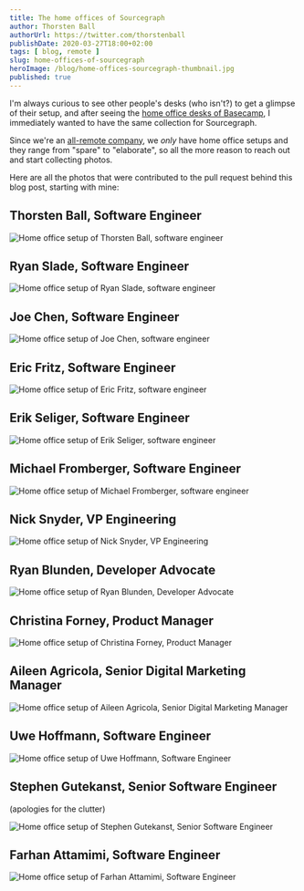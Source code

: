 ```yaml
---
title: The home offices of Sourcegraph
author: Thorsten Ball
authorUrl: https://twitter.com/thorstenball
publishDate: 2020-03-27T18:00+02:00
tags: [ blog, remote ]
slug: home-offices-of-sourcegraph
heroImage: /blog/home-offices-sourcegraph-thumbnail.jpg
published: true
---
```



I'm always curious to see other people's desks (who isn't?) to get a glimpse of their setup, and after seeing the [home office desks of Basecamp](https://m.signalvnoise.com/remote-working-the-home-office-desks-of-basecamp/), I immediately wanted to have the same collection for Sourcegraph.

Since we're an [all-remote company](https://about.sourcegraph.com/company/remote), we _only_ have home office setups and they range from "spare" to "elaborate", so all the more reason to reach out and start collecting photos.

Here are all the photos that were contributed to the pull request behind this blog post, starting with mine:

## Thorsten Ball, Software Engineer

![Home office setup of Thorsten Ball, software engineer](/blog/home-office-setups/thorsten_ball.jpg)

## Ryan Slade, Software Engineer

![Home office setup of Ryan Slade, software engineer](/blog/home-office-setups/ryan_slade.jpg)

## Joe Chen, Software Engineer

![Home office setup of Joe Chen, software engineer](/blog/home-office-setups/joe_chen.jpg)

## Eric Fritz, Software Engineer

![Home office setup of Eric Fritz, software engineer](/blog/home-office-setups/eric_fritz.jpg)

## Erik Seliger, Software Engineer

![Home office setup of Erik Seliger, software engineer](/blog/home-office-setups/erik_seliger.jpg)

## Michael Fromberger, Software Engineer

![Home office setup of Michael Fromberger, software engineer](/blog/home-office-setups/michael_fromberger.jpg)

## Nick Snyder, VP Engineering

![Home office setup of Nick Snyder, VP Engineering](/blog/home-office-setups/nick_snyder.jpg)

## Ryan Blunden, Developer Advocate

<!--I do a lot of screencasts and livestreams, hence the microphone, camera, and light. You might think the light is overkill, but it helps you look a lot more healthy and human when it's 4am Australian time.-->

![Home office setup of Ryan Blunden, Developer Advocate](/blog/home-office-setups/ryan_blunden.jpg)

## Christina Forney, Product Manager

![Home office setup of Christina Forney, Product Manager](/blog/home-office-setups/christina_forney.jpg)

## Aileen Agricola, Senior Digital Marketing Manager

![Home office setup of Aileen Agricola, Senior Digital Marketing Manager](/blog/home-office-setups/aileen_agricola.jpg)

## Uwe Hoffmann, Software Engineer

![Home office setup of Uwe Hoffmann, Software Engineer](/blog/home-office-setups/uwe_hoffmann.jpg)

## Stephen Gutekanst, Senior Software Engineer

(apologies for the clutter)

![Home office setup of Stephen Gutekanst, Senior Software Engineer](https://storage.googleapis.com/sourcegraph-assets/about.sourcegraph.com/blog/home-office-setups/stephen_gutekanst.gif)

## Farhan Attamimi, Software Engineer

![Home office setup of Farhan Attamimi, Software Engineer](https://storage.cloud.google.com/sourcegraph-assets/about.sourcegraph.com/blog/home-office-setups/Farhan_Home_Office.JPG)